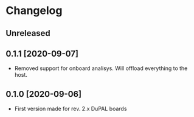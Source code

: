 # Changelog

## Unreleased

## 0.1.1 [2020-09-07]

- Removed support for onboard analisys. Will offload everything to the host.

## 0.1.0 [2020-09-06]

- First version made for rev. 2.x DuPAL boards
